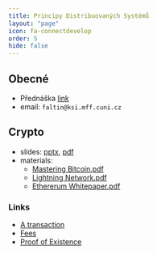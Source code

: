 ```yaml
---
title: Principy Distribuovaných Systémů
layout: "page"
icon: fa-connectdevelop
order: 5
hide: false
---
```


## Obecné
- Přednáška [link](https://www.ksi.mff.cuni.cz/teaching/nswi035-web/)
- email: `faltin@ksi.mff.cuni.cz`

## Crypto
- slides: [pptx](data/2022-23/ds/crypto.pptx), [pdf](data/2022-23/ds/crypto.pdf)
- materials:
    - [Mastering Bitcoin.pdf](data/2022-23/ds/Mastering%20Bitcoin.pdf)
    - [Lightning Network.pdf](data/2022-23/ds/Lightning%20Network.pdf)
    - [Ethererum Whitepaper.pdf](data/2022-23/ds/Ethereum_Whitepaper_-_Buterin_2014.pdf)

### Links
- [A transaction](https://www.blockchain.com/btc/tx/7957a35fe64f80d234d76d83a2a8f1a0d8149a41d81de548f0a65a8a999f6f18)
- [Fees](https://bitcoinfees.earn.com)
- [Proof of Existence](https://proofofexistence.com/)